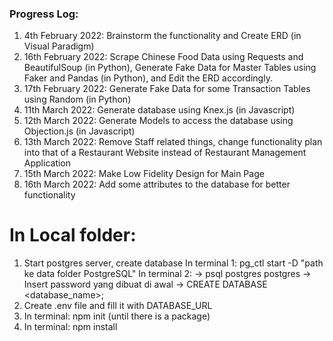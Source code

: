 ### Progress Log:
1. 4th February 2022: Brainstorm the functionality and Create ERD (in Visual Paradigm)
2. 16th February 2022: Scrape Chinese Food Data using Requests and BeautifulSoup (in Python), Generate Fake Data for Master Tables using Faker and Pandas (in Python), and Edit the ERD accordingly.
3. 17th February 2022: Generate Fake Data for some Transaction Tables using Random (in Python)
4. 11th March 2022: Generate database using Knex.js (in Javascript)
5. 12th March 2022: Generate Models to access the database using Objection.js (in Javascript)
6. 13th March 2022: Remove Staff related things, change functionality plan into that of a Restaurant Website instead of Restaurant Management Application
7. 15th March 2022: Make Low Fidelity Design for Main Page
8. 16th March 2022: Add some attributes to the database for better functionality

# In Local folder:
1. Start postgres server, create database
In terminal 1: pg_ctl start -D "path ke data folder PostgreSQL"
In terminal 2: 
-> psql postgres postgres
-> Insert password yang dibuat di awal
-> CREATE DATABASE <database_name>;
2. Create .env file and fill it with DATABASE_URL
3. In terminal: npm init (until there is a package)
4. In terminal: npm install